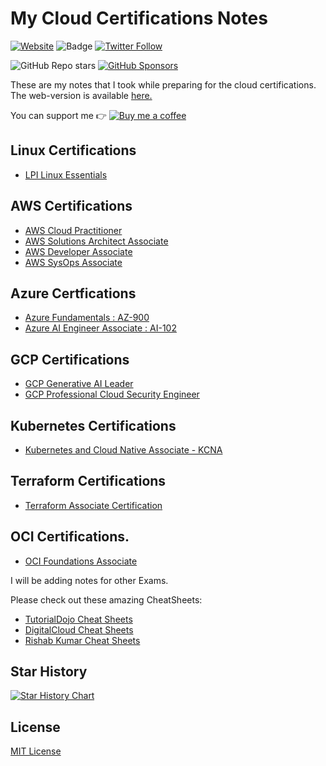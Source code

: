 # My Cloud Certifications Notes

[![Website](https://img.shields.io/website?down_color=red&down_message=down&up_color=green&up_message=up&url=https%3A%2F%2Frishabkumar.com/notes)](https://rishabkumar.com/notes) 
![Badge](https://hitscounter.dev/api/hit?url=https%3A%2F%2Fgithub.com%2Frishabkumar7%2FCloudNotes&label=Hits&icon=github&color=%23198754)
[![Twitter Follow](https://img.shields.io/twitter/follow/rishabincloud?style=social)](https://twitter.com/rishabincloud)

<!-- Github buttons -->
![GitHub Repo stars](https://img.shields.io/github/stars/rishabkumar7/CloudNotes?style=social)
[![GitHub Sponsors](https://img.shields.io/github/sponsors/rishabkumar7?style=social)](https://github.com/sponsors/rishabkumar7)
<!-- /Github buttons --> 

These are my notes that I took while preparing for the cloud certifications.
The web-version is available [here.](https://rishabkumar.com/notes)

You can support me 👉 [![Buy me a coffee](https://img.shields.io/static/v1.svg?label=Buy%20me%20a%20coffee&message=🥨&color=black&logo=buy%20me%20a%20coffee&logoColor=white&labelColor=6f4e37)](https://www.buymeacoffee.com/rishabincloud)

## Linux Certifications
- [LPI Linux Essentials](/linux/LPILinuxEssentials.md)

## AWS Certifications
- [AWS Cloud Practitioner](/cloud/AWS-CCP.md)
- [AWS Solutions Architect Associate](/cloud/AWS-SAA.md)
- [AWS Developer Associate](/cloud/AWS-CDA.md)
- [AWS SysOps Associate](/cloud/AWS-SysOpsAssociate.md)

## Azure Certfications
- [Azure Fundamentals : AZ-900](/cloud/AzureFundamentals.md)
- [Azure AI Engineer Associate : AI-102 ](/cloud/AzureAIEngineer-AI-102.md)

## GCP Certifications
- [GCP Generative AI Leader](/cloud/GCP-GenAILeader.md)
- [GCP Professional Cloud Security Engineer](/cloud/GCP-ProfessionalCloudSecurity.md)

## Kubernetes Certifications
- [Kubernetes and Cloud Native Associate - KCNA](/devops/KCNA.md)

## Terraform Certifications
- [Terraform Associate Certification](/devops/Terraform.md)

## OCI Certifications.
- [OCI Foundations Associate](/cloud/OCIFA.md)

I will be adding notes for other Exams.

Please check out these amazing CheatSheets:
- [TutorialDojo Cheat Sheets](https://tutorialsdojo.com/aws-cheat-sheets/)
- [DigitalCloud Cheat Sheets](https://digitalcloud.training/certification-training/)
- [Rishab Kumar Cheat Sheets](https://www.buymeacoffee.com/rishabincloud/extras)

## Star History

<a href="https://star-history.com/#rishabkumar7/CloudNotes&Date">
 <picture>
   <source media="(prefers-color-scheme: dark)" srcset="https://api.star-history.com/svg?repos=rishabkumar7/CloudNotes&type=Date&theme=dark" />
   <source media="(prefers-color-scheme: light)" srcset="https://api.star-history.com/svg?repos=rishabkumar7/CloudNotes&type=Date" />
   <img alt="Star History Chart" src="https://api.star-history.com/svg?repos=rishabkumar7/CloudNotes&type=Date" />
 </picture>
</a>

## License
[MIT License](https://github.com/rishabkumar7/CloudNotes/blob/master/LICENSE)
